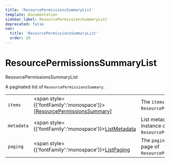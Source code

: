 ```yaml
---
title: 'ResourcePermissionsSummaryList'
template: Documentation
sidebar_label: ResourcePermissionsSummaryList
deprecated: false
nav:
  title: 'ResourcePermissionsSummaryList'
  order: 10
---
```


# ResourcePermissionsSummaryList

<div style={{'fontFamily':'monospace'}}><span style={{'fontSize':'1.5rem','fontWeight':500}}>ResourcePermissionsSummaryList</span></div>



A paginated list of `ResourcePermissionsSummary`.

| | | |
| -- | -- | -- |
| `items` | <span style={{'fontFamily':'monospace'}}>[<a href="/guardrails/docs/reference/graphql/object/ResourcePermissionsSummary">ResourcePermissionsSummary</a>]</span> | The `items` for this page of `ResourcePermissionsSummaryList`. |
| `metadata` | <span style={{'fontFamily':'monospace'}}><a href="/guardrails/docs/reference/graphql/object/ListMetadata">ListMetadata</a></span> | List metadata information for the instance of `ResourcePermissionsSummaryList`. |
| `paging` | <span style={{'fontFamily':'monospace'}}><a href="/guardrails/docs/reference/graphql/object/ListPaging">ListPaging</a></span> | The `paging` information for this page of `ResourcePermissionsSummaryList`. |